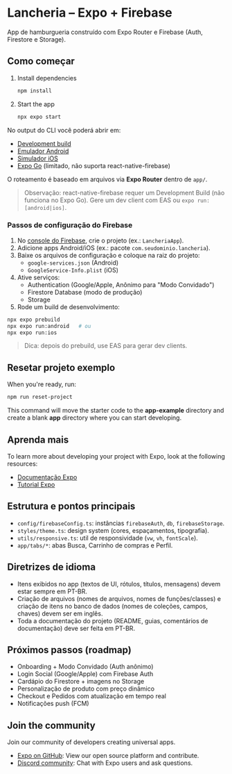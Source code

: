 # Lancheria – Expo + Firebase

App de hamburgueria construído com Expo Router e Firebase (Auth, Firestore e Storage).

## Como começar

1. Install dependencies

   ```bash
   npm install
   ```

2. Start the app

   ```bash
   npx expo start
   ```

No output do CLI você poderá abrir em:

- [Development build](https://docs.expo.dev/develop/development-builds/introduction/)
- [Emulador Android](https://docs.expo.dev/workflow/android-studio-emulator/)
- [Simulador iOS](https://docs.expo.dev/workflow/ios-simulator/)
- [Expo Go](https://expo.dev/go) (limitado, não suporta react-native-firebase)

O roteamento é baseado em arquivos via **Expo Router** dentro de `app/`.

> Observação: react-native-firebase requer um Development Build (não funciona no Expo Go). Gere um dev client com EAS ou `expo run:[android|ios]`.

### Passos de configuração do Firebase

1. No [console do Firebase](https://console.firebase.google.com/), crie o projeto (ex.: `LancheriaApp`).
2. Adicione apps Android/iOS (ex.: pacote `com.seudominio.lancheria`).
3. Baixe os arquivos de configuração e coloque na raiz do projeto:
   - `google-services.json` (Android)
   - `GoogleService-Info.plist` (iOS)
4. Ative serviços:
   - Authentication (Google/Apple, Anônimo para "Modo Convidado")
   - Firestore Database (modo de produção)
   - Storage
5. Rode um build de desenvolvimento:

```bash
npx expo prebuild
npx expo run:android   # ou
npx expo run:ios
```

> Dica: depois do prebuild, use EAS para gerar dev clients.

## Resetar projeto exemplo

When you're ready, run:

```bash
npm run reset-project
```

This command will move the starter code to the **app-example** directory and create a blank **app** directory where you can start developing.

## Aprenda mais

To learn more about developing your project with Expo, look at the following resources:

- [Documentação Expo](https://docs.expo.dev/)
- [Tutorial Expo](https://docs.expo.dev/tutorial/introduction/)

## Estrutura e pontos principais

- `config/firebaseConfig.ts`: instâncias `firebaseAuth`, `db`, `firebaseStorage`.
- `styles/theme.ts`: design system (cores, espaçamentos, tipografia).
- `utils/responsive.ts`: util de responsividade (`vw`, `vh`, `fontScale`).
- `app/tabs/*`: abas Busca, Carrinho de compras e Perfil.

## Diretrizes de idioma

- Itens exibidos no app (textos de UI, rótulos, títulos, mensagens) devem estar sempre em PT-BR.
- Criação de arquivos (nomes de arquivos, nomes de funções/classes) e criação de itens no banco de dados (nomes de coleções, campos, chaves) devem ser em inglês.
- Toda a documentação do projeto (README, guias, comentários de documentação) deve ser feita em PT-BR.

## Próximos passos (roadmap)

- Onboarding + Modo Convidado (Auth anônimo)
- Login Social (Google/Apple) com Firebase Auth
- Cardápio do Firestore + imagens no Storage
- Personalização de produto com preço dinâmico
- Checkout e Pedidos com atualização em tempo real
- Notificações push (FCM)

## Join the community

Join our community of developers creating universal apps.

- [Expo on GitHub](https://github.com/expo/expo): View our open source platform and contribute.
- [Discord community](https://chat.expo.dev): Chat with Expo users and ask questions.
